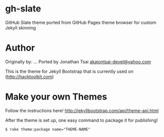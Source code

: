 # gh-slate

GitHub Slate theme ported from GitHub Pages theme browser for custom Jekyll skinning

# Author

Originally by: ...
Ported by Jonathan Tsai <akajontsai-devel@yahoo.com>

This is the theme for Jekyll Bootstrap that is currently used on (http://hacktoolkit.com)

# Make your own Themes

Follow the instructions here!
http://jekyllbootstrap.com/api/theme-api.html

After the theme is set up, one easy command to package it for publishing!

    $ rake theme:package name="THEME-NAME"
